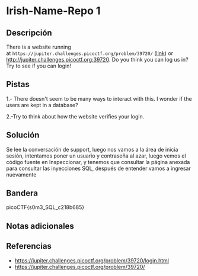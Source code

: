 # Irish-Name-Repo 1

## Descripción
There is a website running at `https://jupiter.challenges.picoctf.org/problem/39720/` ([link](https://jupiter.challenges.picoctf.org/problem/39720/)) or http://jupiter.challenges.picoctf.org:39720. Do you think you can log us in? Try to see if you can login!

## Pistas
1.- There doesn't seem to be many ways to interact with this. I wonder if the users are kept in a database?

2.-Try to think about how the website verifies your login.

## Solución
Se lee la conversación de support, luego nos vamos a la área de inicia sesión, intentamos poner un usuario y contraseña al azar, luego vemos el código fuente en Inspeccionar, y tenemos que consultar la página anexada para consultar las inyecciones SQL, después de entender vamos a ingresar nuevamente 

## Bandera

picoCTF{s0m3_SQL_c218b685}

## Notas adicionales



## Referencias
- https://jupiter.challenges.picoctf.org/problem/39720/login.html
- https://jupiter.challenges.picoctf.org/problem/39720/